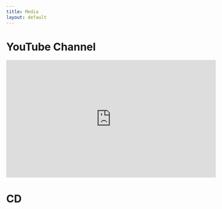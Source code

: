 ```yaml
---
title: Media
layout: default
---
```


# YouTube Channel

<iframe width="560" height="315" src="https://www.youtube.com/embed/kK2qAVmPYjc" frameborder="0" allow="accelerometer; autoplay; encrypted-media; gyroscope; picture-in-picture" allowfullscreen></iframe>

# CD
